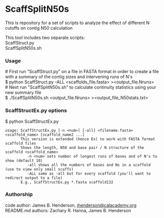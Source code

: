 # ScaffSplitN50s

This is repository for a set of scripts to analyze the effect of different N cutoffs on contig N50 calculation

This tool includes two separate scripts:  
ScaffStruct.py  
ScaffSplitN50s.sh  

### Usage
\# First run "ScaffStruct.py" on a file in FASTA format in order to create a file with a summary of the contig sizes and intervening runs of N's  
$ python ScaffStruct.py -ALL \<scaffolds_file.fasta\> \>\<output_file.Nruns\>  
\# Next run "ScaffSplitN50s.sh" to calculate continuity statistics using your new summary file  
$ ./ScaffSplitN50s.sh \<output_file.Nruns\> \>\<output_file_N50stats.txt\>  

### ScaffStructEx.py options
$ python ScaffStructEx.py  
```
usage: ScaffStructEx.py [-n <num>] [-all] <filename.fasta> <scaffold_name> [scaffold_name2 ...]
       This version is extended (hence Ex) to work with FASTA format scaffold files
       Shows the length, N50 and base pair / N structure of the scaffold <scaffold_name>
          -n <num> sets number of longest runs of bases and of N's to show (default 10)
          -all shows all the numbers of bases and Ns in a scaffold (use to view only small scaffs)
          -ALL same as -all but for every scaffold (you'll want to redirect output to a file)
       E.g., ScaffStructEx.py *.fasta scaffold132
```
### Authorship

code author: James B. Henderson, jhenderson@calacademy.org  
README.md authors: Zachary R. Hanna, James B. Henderson  
